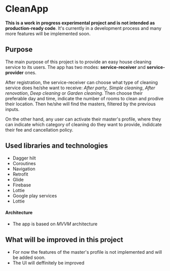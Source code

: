 # CleanApp

**This is a work in progress experimental project and is not intended as production-ready code**. It's currently in a development process and many more features will be implemented soon.

## Purpose

The main purpose of this project is to provide an easy house cleaning service to its users. The app has two modes: **service-receiver** and **service-provider** ones.

After registration, the service-receiver can choose what type of cleaning service does he/she want to receive:
_After party_, _Simple cleaning_, _After renovation_, _Deep cleaning_ or _Garden cleaning_. Then choose their preferable day and time, indicate the number of rooms to clean and prodive their location. Then he/she will find the masters, filtered by the previous inputs.

On the other hand, any user can activate their master's profile, where they can indicate which category of cleaning do they want to provide, indidcate their fee and cancellation policy.


## Used libraries and technologies

- Dagger hilt
- Coroutines
- Navigation
- Retrofit
- Glide
- Firebase
- Lottie
- Google play services
- Lottie

#### Architecture

- The app is based on _MVVM_ architecture


## What will be improved in this project

- For now the features of the master's profile is not implemented and will be added soon.
- The UI will deffinitely be improved

